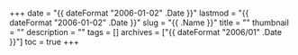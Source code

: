 +++
date = "{{ dateFormat "2006-01-02" .Date }}"
lastmod = "{{ dateFormat "2006-01-02" .Date }}"
slug = "{{ .Name }}"
title = ""
thumbnail = ""
description = ""
tags = []
archives = ["{{ dateFormat "2006/01" .Date }}"]
toc = true
+++
